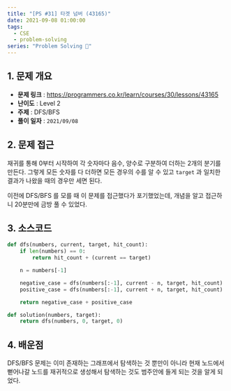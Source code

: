 ```yaml
---
title: "[PS #31] 타겟 넘버 (43165)"
date: 2021-09-08 01:00:00
tags:
  - CSE
  - problem-solving
series: "Problem Solving 🤔"
---
```


## 1. 문제 개요

- **문제 링크** : https://programmers.co.kr/learn/courses/30/lessons/43165
- **난이도** : Level 2
- **주제** : DFS/BFS
- **풀이 일자** : `2021/09/08`

## 2. 문제 접근

재귀를 통해 0부터 시작하여 각 숫자마다 음수, 양수로 구분하여 더하는 2개의 분기를 만든다. 그렇게 모든 숫자를 다 더하면 모든 경우의 수를 알 수 있고 `target` 과 일치한 결과가 나왔을 때의 경우만 세면 된다.

이전에 DFS/BFS 를 모를 때 이 문제를 접근했다가 포기했었는데, 개념을 알고 접근하니 20분만에 금방 풀 수 있었다.

## 3. 소스코드

```python
def dfs(numbers, current, target, hit_count):
    if len(numbers) == 0:
        return hit_count + (current == target)

    n = numbers[-1]

    negative_case = dfs(numbers[:-1], current - n, target, hit_count)
    positive_case = dfs(numbers[:-1], current + n, target, hit_count)

    return negative_case + positive_case

def solution(numbers, target):
    return dfs(numbers, 0, target, 0)
```

## 4. 배운점

DFS/BFS 문제는 이미 존재하는 그래프에서 탐색하는 것 뿐만이 아니라 현재 노드에서 뻗어나갈 노드를 재귀적으로 생성해서 탐색하는 것도 범주안에 들게 되는 것을 알게 되었다.
